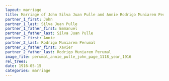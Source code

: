 ```yaml
---
layout: marriage
title: Marriage of John Silva Juan Pulle and Annie Rodrigo Muniarem Perumal
partner_1_first: John
partner_1_last: Silva Juan Pulle
partner_1_father_first: Emmanuel
partner_1_father_last: Silva Juan Pulle
partner_2_first: Annie
partner_2_last: Rodrigo Muniarem Perumal
partner_2_father_first: Xavier
partner_2_father_last: Rodrigo Muniarem Perumal
image_file: perumal_annie_pulle_john_page_1118_year_1916
rel_trees:
date: 1916-05-15
categories: marriage
---
```


